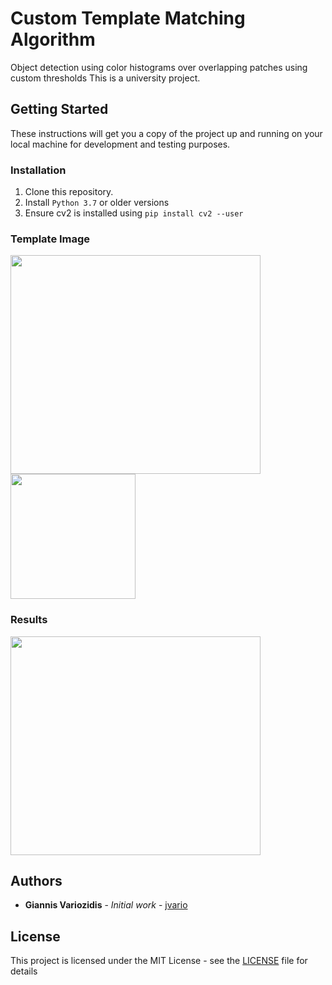 # Custom Template Matching Algorithm
Object detection using color histograms over overlapping patches using custom thresholds
This is a university project.

## Getting Started
These instructions will get you a copy of the project up and running on your local machine for development and testing purposes.

### Installation
1. Clone this repository.
2. Install ```Python 3.7``` or older versions
3. Ensure cv2 is installed using ```pip install cv2 --user```

### Template Image  
<img src="https://user-images.githubusercontent.com/19184453/88867439-27f98980-d216-11ea-9342-47b6e0eb44ae.jpg" width="400" height="350"> 
<img src="https://user-images.githubusercontent.com/19184453/88867576-8888c680-d216-11ea-8ee4-6796677a387e.png" width="200" height="200"> 

### Results
<img src="https://user-images.githubusercontent.com/19184453/88867627-b241ed80-d216-11ea-960e-c9f1863fdcb4.png" width="400" height="350"> 

## Authors
* **Giannis Variozidis** - *Initial work* - [jvario](https://github.com/jvario)

## License
This project is licensed under the MIT License - see the [LICENSE](LICENSE) file for details
